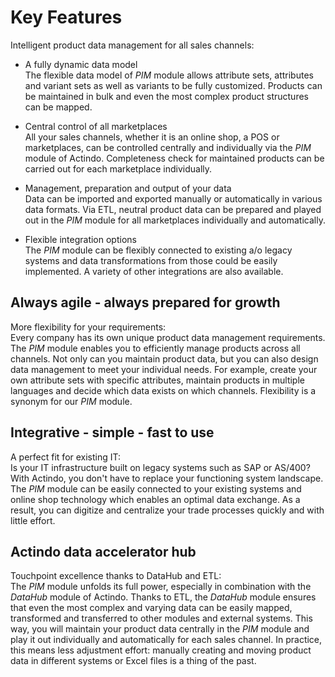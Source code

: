 # Key Features

Intelligent product data management for all sales channels:

- A fully dynamic data model   
  The flexible data model of *PIM* module allows attribute sets, attributes and variant sets as well as variants to be fully customized. Products can be maintained in bulk and even the most complex product structures can be mapped.

- Central control of all marketplaces   
  All your sales channels, whether it is an online shop, a POS or marketplaces, can be controlled centrally and individually via the *PIM* module of Actindo. Completeness check for maintained products can be carried out for each marketplace individually.

- Management, preparation and output of your data  
  Data can be imported and exported manually or automatically in various data formats. Via ETL, neutral product data can be prepared and played out in the *PIM* module for all marketplaces individually and automatically.

- Flexible integration options   
  The *PIM* module can be flexibly connected to existing a/o legacy systems and data transformations from those could be easily implemented. A variety of other integrations are also available.  

## Always agile - always prepared for growth

More flexibility for your requirements:   
Every company has its own unique product data management requirements. The *PIM* module enables you to efficiently manage products across all channels. Not only can you maintain product data, but you can also design data management to meet your individual needs. For example, create your own attribute sets with specific attributes, maintain products in multiple languages and decide which data exists on which channels. Flexibility is a synonym for our *PIM* module.

## Integrative - simple - fast to use

A perfect fit for existing IT:   
Is your IT infrastructure built on legacy systems such as SAP or AS/400? With Actindo, you don't have to replace your functioning system landscape. The *PIM* module can be easily connected to your existing systems and online shop technology which enables an optimal data exchange. As a result, you can digitize and centralize your trade processes quickly and with little effort.

## Actindo data accelerator hub

Touchpoint excellence thanks to DataHub and ETL:   
The *PIM* module unfolds its full power, especially in combination with the *DataHub* module of Actindo. Thanks to ETL, the *DataHub* module ensures that even the most complex and varying data can be easily mapped, transformed and transferred to other modules and external systems. This way, you will maintain your product data centrally in the *PIM* module and play it out individually and automatically for each sales channel. In practice, this means less adjustment effort: manually creating and moving product data in different systems or Excel files is a thing of the past.   
